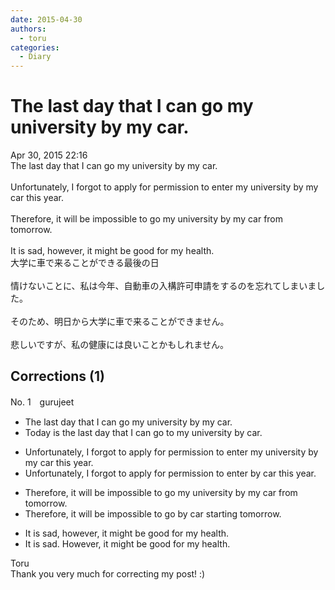 ```yaml
---
date: 2015-04-30
authors:
  - toru
categories:
  - Diary
---
```


<h1 id="subject_show">The last day that I can go my university by my car.</h1>
<div class="date">Apr 30, 2015 22:16</div>
<div id="post"><div id="body_show_ori">
The last day that I can go my university by my car.<br/><br/>Unfortunately, I forgot to apply for permission to enter my university by my car this year.<br/><br/>Therefore, it will be impossible to go my university by my car from tomorrow.<br/><br/>It is sad, however, it might be good for my health.
</div></div>

<!-- more -->

<div id="post_ja"><div id="body_show_mo">
大学に車で来ることができる最後の日<br/><br/>情けないことに、私は今年、自動車の入構許可申請をするのを忘れてしまいました。<br/><br/>そのため、明日から大学に車で来ることができません。<br/><br/>悲しいですが、私の健康には良いことかもしれません。
</div></div>

## Corrections (1)
<div id="block"><div class="first_name"> No. 1　<span class="just_name">gurujeet</span></div><div id="block2">
<ul class="correction_field">
<li class="incorrect">The last day that I can go my university by my car.</li>
<li class="corrected correct">
Today is the last day that I can go to my university by car.
</li>
</ul>
<ul class="correction_field">
<li class="incorrect">Unfortunately, I forgot to apply for permission to enter my university by my car this year.</li>
<li class="corrected correct">
Unfortunately, I forgot to apply for permission to enter by car this year.
</li>
</ul>
<ul class="correction_field">
<li class="incorrect">Therefore, it will be impossible to go my university by my car from tomorrow.</li>
<li class="corrected correct">
Therefore, it will be impossible to go by car starting tomorrow.
</li>
</ul>
<ul class="correction_field">
<li class="incorrect">It is sad, however, it might be good for my health.</li>
<li class="corrected correct">
It is sad. However, it might be good for my health.
</li>
</ul>
</div><div class="name"><span class="just_name">Toru</span><br>
Thank you very much for correcting my post! :)
</div>
</div>
